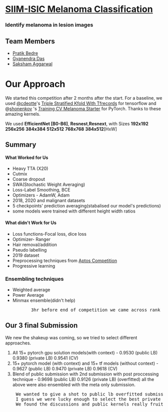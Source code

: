 # [SIIM-ISIC Melanoma Classification](https://www.kaggle.com/c/siim-isic-melanoma-classification)

### Identify melanoma in lesion images

## Team Members

- [Pratik Bedre](https://www.kaggle.com/cdeotte)
- [Gyanendra Das](https://github.com/Luckygyana)
- [Saksham Aggarwal](https://github.com/saksham20aggarwal)

# Our Approach

We started this competition after 2 months after the start. For a baseline, we used [@cdeotte](https://www.kaggle.com/cdeotte)'s [Triple Stratified Kfold With Tfrecords](https://www.kaggle.com/cdeotte/triple-stratified-kfold-with-tfrecords) for tensorflow and @[shonenkov](https://www.kaggle.com/shonenkov) 's [Training CV Melanoma Starter](https://www.kaggle.com/shonenkov/training-cv-melanoma-starter) for PyTorch.
Thanks to these amazing kernels.

We used **EfficientNet [B0-B6]**, **Resnest**,**Resnext**, with Sizes **192x192** **256x256** **384x384** **512x512** **768x768** **384x512**[HxW]

## Summary

#### What Worked for Us

- Heavy TTA (X20)
- Cutmix
- Coarse dropout
- SWA(Stochastic Weight Averaging)
- Loss-Label Smoothing, BCE
- Optimizers - AdamW, Adam
- 2018, 2020 and malignant datasets
- 5 checkpoints' prediction averaging(stabalised our model's predictions)
- some models were trained with different height width ratios

#### What didn't Work for Us

- Loss functions-Focal loss, dice loss
- Optimizer- Ranger
- Hair removal/addition
- Pseudo labelling
- 2019 dataset
- Preprocessing techniques from [Aptos Competition](https://www.kaggle.com/c/aptos2019-blindness-detection)
- Progressive learning

### Ensembling techniques

- Weighted average
- Power Average
- Minmax ensemble(didn't help)<br>
    <pre>       3hr before end of competition we came across rank ensembling and and we did this ensemble and got **9698** for our last submission</pre>

## Our 3 final Submission

We new the shakeup was coming, so we tried to select different approaches.

1.  All 15+ pytorch gpu solution models(with context) - 0.9530 (public LB) 0.9380 (private LB) 0.9541 (CV)
2.  15+ pytorch model (with context) and 15+ tf models (without context) - 0.9627 (public LB) 0.9470 (private LB) 0.9618 (CV)
3.  Blend of public submission with 2nd submission with post proccessing technique - 0.9698 (public LB) 0.9126 (private LB) (overfitted)
all the above were also ensembled with the meta only submission.
<pre>
    We wanted to give a shot to public lb overfitted submission but obviosly didn't work out well.
    I guess we were lucky enough to select the best private lb submission from our arsenel.
    We found the discussions and public kernels really fruitful and learnt a lot from this competition.
<pre>
